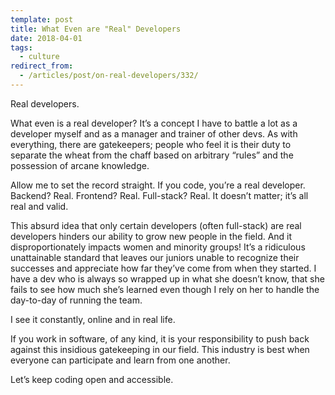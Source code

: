 ```yaml
---
template: post
title: What Even are "Real" Developers
date: 2018-04-01
tags:
  - culture
redirect_from:
  - /articles/post/on-real-developers/332/
---
```


Real developers.

What even is a real developer? It’s a concept I have to battle a lot as a developer myself and as a manager and trainer of other devs. As with everything, there are gatekeepers; people who feel it is their duty to separate the wheat from the chaff based on arbitrary “rules” and the possession of arcane knowledge.

Allow me to set the record straight. If you code, you’re a real developer. Backend? Real. Frontend? Real. Full-stack? Real. It doesn’t matter; it’s all real and valid.

This absurd idea that only certain developers (often full-stack) are real developers hinders our ability to grow new people in the field. And it disproportionately impacts women and minority groups! It’s a ridiculous unattainable standard that leaves our juniors unable to recognize their successes and appreciate how far they’ve come from when they started. I have a dev who is always so wrapped up in what she doesn’t know, that she fails to see how much she’s learned even though I rely on her to handle the day-to-day of running the team.

I see it constantly, online and in real life.

If you work in software, of any kind, it is your responsibility to push back against this insidious gatekeeping in our field. This industry is best when everyone can participate and learn from one another.

Let’s keep coding open and accessible.
